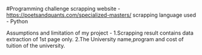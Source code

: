 #Programming challenge 
scrapping
website - https://poetsandquants.com/specialized-masters/
scrapping language used - Python

Assumptions and limitation of my project - 
1.Scrapping result contains data extraction of 1st page only.
2.The University name,program and cost of tuition of the university.
